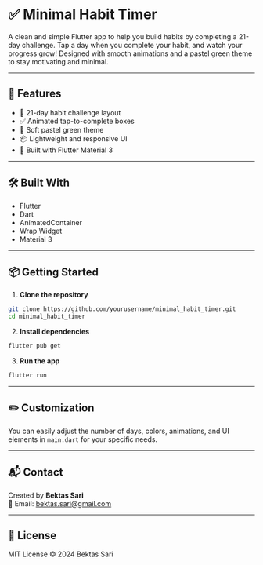 # ✅ Minimal Habit Timer

A clean and simple Flutter app to help you build habits by completing a 21-day challenge. 
Tap a day when you complete your habit, and watch your progress grow! Designed with smooth animations and a pastel green theme to stay motivating and minimal.

---

## 🚀 Features

- 📅 21-day habit challenge layout
- ✅ Animated tap-to-complete boxes
- 🎨 Soft pastel green theme
- 📦 Lightweight and responsive UI
- 📱 Built with Flutter Material 3

---

## 🛠 Built With

- Flutter  
- Dart  
- AnimatedContainer  
- Wrap Widget  
- Material 3

---

## 📦 Getting Started

1. **Clone the repository**

```bash
git clone https://github.com/yourusername/minimal_habit_timer.git
cd minimal_habit_timer
```

2. **Install dependencies**

```bash
flutter pub get
```

3. **Run the app**

```bash
flutter run
```

---

## ✏️ Customization

You can easily adjust the number of days, colors, animations, and UI elements in `main.dart` for your specific needs.

---

## 📬 Contact

Created by **Bektas Sari**  
📧 Email: [bektas.sari@gmail.com](mailto:bektas.sari@gmail.com)

---

## 📄 License

MIT License © 2024 Bektas Sari


